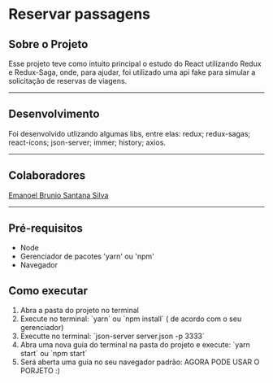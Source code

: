 # Reservar passagens 

## Sobre o Projeto
Esse projeto teve como intuito principal o estudo do React utilizando Redux e Redux-Saga, onde, para ajudar, foi utilizado uma api fake para simular a solicitação de reservas de viagens.

<hr>

## Desenvolvimento
Foi desenvolvido utlizando algumas libs, entre elas: redux; redux-sagas; react-icons; json-server; immer; history; axios.  

<hr>


## Colaboradores
<a href="https://github.com/emanoelbrunio" target="_blank">Emanoel Brunio Santana Silva</a>

<hr>

## Pré-requisitos
<ul>
    <li> Node </li>
    <li> Gerenciador de pacotes 'yarn' ou 'npm' </li>
    <li> Navegador </li>
</ul>

## Como executar
<ol>
    <li> Abra a pasta do projeto no terminal </li>
    <li> Execute no terminal: `yarn` ou `npm install` ( de acordo com o seu gerenciador)  </li>
    <li> Executte no terminal:  `json-server server.json -p 3333` </li>
    <li> Abra uma nova guia do terminal na pasta do projeto e execute: `yarn start` ou `npm start` </li>
    <li>Será aberta uma guia no seu navegador padrão: AGORA PODE USAR O PORJETO :) </li>

</ol>